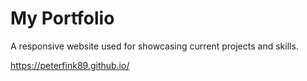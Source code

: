 # My Portfolio

A responsive website used for showcasing current projects and skills.

https://peterfink89.github.io/

